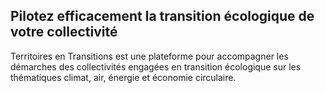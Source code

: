 ## Pilotez efficacement la transition écologique de votre collectivité

Territoires en Transitions est une plateforme pour accompagner les démarches des collectivités engagées en transition écologique sur les thématiques climat, air, énergie et économie circulaire.
